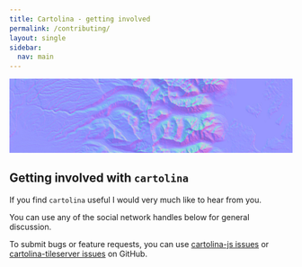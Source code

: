 ```yaml
---
title: Cartolina - getting involved
permalink: /contributing/
layout: single
sidebar:
  nav: main   
---
```


![shaded relief](/assets/images/normal-map-narrow.jpg)

## Getting involved with `cartolina`

If you find `cartolina` useful I would very much like to hear from you. 

You can use any of the social network handles below for general discussion.

To submit bugs or feature requests, you can use [cartolina-js issues](https://github.com/cartolinadev/cartolina-js/issues) 
or [cartolina-tileserver issues](https://github.com/cartolinadev/cartolina-tileserver/issues) on GitHub. 



